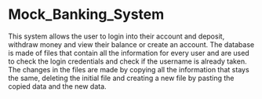 # Mock_Banking_System
This system allows the user to login into their account and deposit, withdraw money and view their balance or create an account. The database is made of files that contain all the information for every user and are used to check the login credentials and check if the username is already taken. 
The changes in the files are made by copying all the information that stays the same, deleting the initial file and creating a new file by pasting the copied data and the new data.
